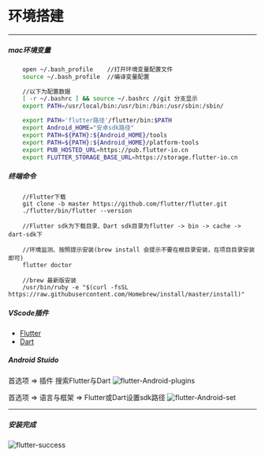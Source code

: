 <!--
 * @Description: 
 * @version: 1.0.0
 * @Author: nk
 * @Date: 2019-09-04 18:02:02
 * @LastEditTime: 2019-09-25 20:03:04
 -->
# 环境搭建

-----

##### mac环境变量

```bash
    open ~/.bash_profile    //打开环境变量配置文件
    source ~/.bash_profile  //编译变量配置
    
    //以下为配置数据
    [ -r ~/.bashrc ] && source ~/.bashrc //git 分支显示
    export PATH=/usr/local/bin:/usr/bin:/bin:/usr/sbin:/sbin/

    export PATH='flutter路径'/flutter/bin:$PATH
    export Android_HOME="安卓sdk路径"  
    export PATH=${PATH}:${Android_HOME}/tools
    export PATH=${PATH}:${Android_HOME}/platform-tools
    export PUB_HOSTED_URL=https://pub.flutter-io.cn
    export FLUTTER_STORAGE_BASE_URL=https://storage.flutter-io.cn
```

##### 终端命令

```
    //Flutter下载
    git clone -b master https://github.com/flutter/flutter.git
    ./flutter/bin/flutter --version

    //Flutter sdk为下载目录、Dart sdk目录为flutter -> bin -> cache -> dart-sdk下

    //环境监测、按照提示安装(brew install 会提示不要在根目录安装，在项目目录安装即可)
    flutter doctor

    //brew 最新版安装
    /usr/bin/ruby -e "$(curl -fsSL https://raw.githubusercontent.com/Homebrew/install/master/install)"

```

##### VScode插件

* [Flutter](https://marketplace.visualstudio.com/items?itemName=Dart-Code.flutter) 
* [Dart](https://marketplace.visualstudio.com/items?itemName=Dart-Code.dart-code)

##### Android Stuido

首选项 => 插件 搜索Flutter与Dart
![flutter-Android-plugins](https://www.nikai.site/docs/flutter-android-plugins.jpg)

首选项 => 语言与框架 => Flutter或Dart设置sdk路径 
![flutter-Android-set](https://www.nikai.site/docs/flutter-android-set.jpg)

-----

##### 安装完成
![flutter-success](https://www.nikai.site/docs/flutter-success.jpg)